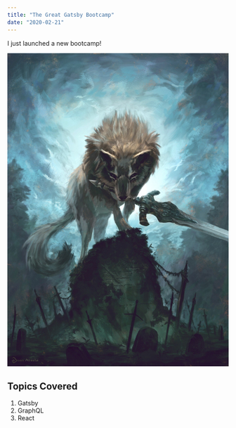 ```yaml
---
title: "The Great Gatsby Bootcamp"
date: "2020-02-21"
---
```


I just launched a new bootcamp!

![Puppy with sword](juan-acosta-sifffred.jpg)

## Topics Covered

1. Gatsby
2. GraphQL
3. React